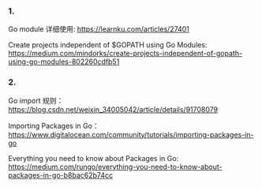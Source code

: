 ### 1. 
Go module 详细使用:
https://learnku.com/articles/27401

Create projects independent of $GOPATH using Go Modules:
https://medium.com/mindorks/create-projects-independent-of-gopath-using-go-modules-802260cdfb51

### 2. 
Go import 规则：
https://blog.csdn.net/weixin_34005042/article/details/91708079

Importing Packages in Go：
https://www.digitalocean.com/community/tutorials/importing-packages-in-go

Everything you need to know about Packages in Go:
https://medium.com/rungo/everything-you-need-to-know-about-packages-in-go-b8bac62b74cc
